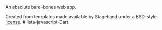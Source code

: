 An absolute bare-bones web app.

Created from templates made available by Stagehand under a BSD-style
[license](https://github.com/dart-lang/stagehand/blob/master/LICENSE).
#   l i s t a - j a v a s c r i p t - D a r t  
 
